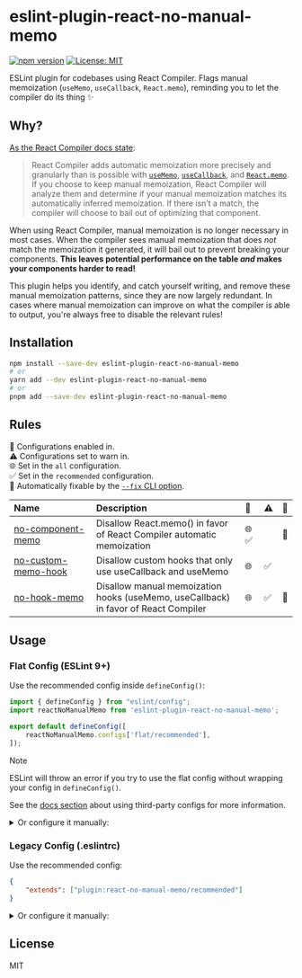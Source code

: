 # eslint-plugin-react-no-manual-memo

[![npm version](https://badge.fury.io/js/eslint-plugin-react-no-manual-memo.svg)](https://badge.fury.io/js/eslint-plugin-react-no-manual-memo)
[![License: MIT](https://img.shields.io/badge/License-MIT-yellow.svg)](https://opensource.org/licenses/MIT)

ESLint plugin for codebases using React Compiler. Flags manual memoization (`useMemo`, `useCallback`, `React.memo`), reminding you to let the compiler do its thing ✨

## Why?

[As the React Compiler docs state](https://react.dev/learn/react-compiler/introduction):

> React Compiler adds automatic memoization more precisely and granularly than is possible with [`useMemo`](https://react.dev/reference/react/useMemo), [`useCallback`](https://react.dev/reference/react/useCallback), and [`React.memo`](https://react.dev/reference/react/memo). If you choose to keep manual memoization, React Compiler will analyze them and determine if your manual memoization matches its automatically inferred memoization. If there isn’t a match, the compiler will choose to bail out of optimizing that component.

When using React Compiler, manual memoization is no longer necessary in most cases. When the compiler sees manual memoization that does *not* match the memoization it generated, it will bail out to prevent breaking your components. __This leaves potential performance on the table *and* makes your components harder to read!__

This plugin helps you identify, and catch yourself writing, and remove these manual memoization patterns, since they are now largely redundant. In cases where manual memoization can improve on what the compiler is able to output, you're always free to disable the relevant rules!


## Installation

```bash
npm install --save-dev eslint-plugin-react-no-manual-memo
# or
yarn add --dev eslint-plugin-react-no-manual-memo
# or
pnpm add --save-dev eslint-plugin-react-no-manual-memo
```


## Rules

<!-- begin auto-generated rules list -->

💼 Configurations enabled in.\
⚠️ Configurations set to warn in.\
🌐 Set in the `all` configuration.\
✅ Set in the `recommended` configuration.\
🔧 Automatically fixable by the [`--fix` CLI option](https://eslint.org/docs/user-guide/command-line-interface#--fix).

| Name                                                                                                                           | Description                                                                         | 💼   | ⚠️ | 🔧 |
| :----------------------------------------------------------------------------------------------------------------------------- | :---------------------------------------------------------------------------------- | :--- | :- | :- |
| [no-component-memo](https://github.com/BellCubeDev/eslint-plugin-react-no-manual-memo/blob/main/docs/no-component-memo.md)     | Disallow React.memo() in favor of React Compiler automatic memoization              | 🌐 ✅ |    | 🔧 |
| [no-custom-memo-hook](https://github.com/BellCubeDev/eslint-plugin-react-no-manual-memo/blob/main/docs/no-custom-memo-hook.md) | Disallow custom hooks that only use useCallback and useMemo                         | 🌐   | ✅  |    |
| [no-hook-memo](https://github.com/BellCubeDev/eslint-plugin-react-no-manual-memo/blob/main/docs/no-hook-memo.md)               | Disallow manual memoization hooks (useMemo, useCallback) in favor of React Compiler | 🌐   | ✅  | 🔧 |

<!-- end auto-generated rules list -->


## Usage

### Flat Config (ESLint 9+)

Use the recommended config inside `defineConfig()`:

```js
import { defineConfig } from "eslint/config";
import reactNoManualMemo from 'eslint-plugin-react-no-manual-memo';

export default defineConfig([
	reactNoManualMemo.configs['flat/recommended'],
]);
```

> [!NOTE]
> ESLint will throw an error if you try to use the flat config without wrapping your config in `defineConfig()`.
>
> See the [docs section](https://eslint.org/docs/latest/use/configure/combine-configs#apply-a-config-array) about using third-party configs for more information.

<details>
<summary>Or configure it manually:</summary>

```js
import { defineConfig } from "eslint/config";
import reactNoManualMemo from 'eslint-plugin-react-no-manual-memo';

export default defineConfig([
	{
		plugins: {
			'react-no-manual-memo': reactNoManualMemo,
		},
		rules: {
			'react-no-manual-memo/no-hook-memo': 'error',
			// ...and any other rules you want to enable
		},
	},
]);
```

</details>

### Legacy Config (.eslintrc)

Use the recommended config:

```json
{
	"extends": ["plugin:react-no-manual-memo/recommended"]
}
```

<details>
<summary>Or configure it manually:</summary>

```json
{
	"plugins": ["react-no-manual-memo"],
	"rules": {
		"react-no-manual-memo/no-hook-memo": "error",
		// ...and any other rules you want to enable
	}
}
```

</details>

## License

MIT
